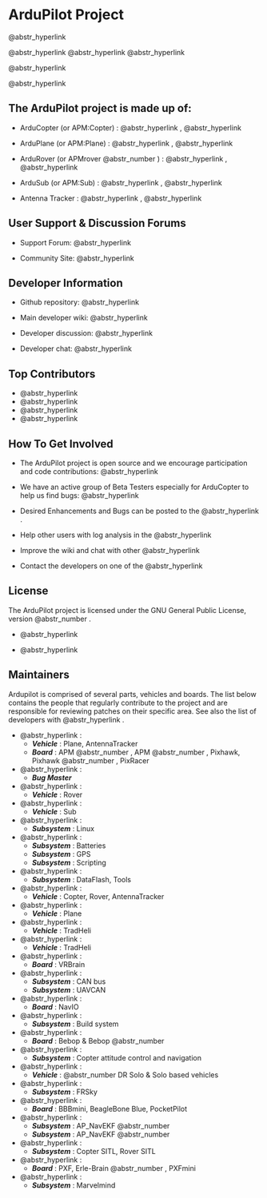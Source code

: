 # ArduPilot Project

@abstr_hyperlink 

@abstr_hyperlink @abstr_hyperlink @abstr_hyperlink 

@abstr_hyperlink 

@abstr_hyperlink 

## The ArduPilot project is made up of:

  * ArduCopter (or APM:Copter) : @abstr_hyperlink , @abstr_hyperlink 

  * ArduPlane (or APM:Plane) : @abstr_hyperlink , @abstr_hyperlink 

  * ArduRover (or APMrover @abstr_number ) : @abstr_hyperlink , @abstr_hyperlink 

  * ArduSub (or APM:Sub) : @abstr_hyperlink , @abstr_hyperlink 

  * Antenna Tracker : @abstr_hyperlink , @abstr_hyperlink 




## User Support & Discussion Forums

  * Support Forum: @abstr_hyperlink 

  * Community Site: @abstr_hyperlink 




## Developer Information

  * Github repository: @abstr_hyperlink 

  * Main developer wiki: @abstr_hyperlink 

  * Developer discussion: @abstr_hyperlink 

  * Developer chat: @abstr_hyperlink 




## Top Contributors

  * @abstr_hyperlink 
  * @abstr_hyperlink 
  * @abstr_hyperlink 
  * @abstr_hyperlink 



## How To Get Involved

  * The ArduPilot project is open source and we encourage participation and code contributions: @abstr_hyperlink 

  * We have an active group of Beta Testers especially for ArduCopter to help us find bugs: @abstr_hyperlink 

  * Desired Enhancements and Bugs can be posted to the @abstr_hyperlink .

  * Help other users with log analysis in the @abstr_hyperlink 

  * Improve the wiki and chat with other @abstr_hyperlink 

  * Contact the developers on one of the @abstr_hyperlink 




## License

The ArduPilot project is licensed under the GNU General Public License, version @abstr_number .

  * @abstr_hyperlink 

  * @abstr_hyperlink 




## Maintainers

Ardupilot is comprised of several parts, vehicles and boards. The list below contains the people that regularly contribute to the project and are responsible for reviewing patches on their specific area. See also the list of developers with @abstr_hyperlink .

  * @abstr_hyperlink : 
    * **_Vehicle_** : Plane, AntennaTracker
    * **_Board_** : APM @abstr_number , APM @abstr_number , Pixhawk, Pixhawk @abstr_number , PixRacer
  * @abstr_hyperlink : 
    * **_Bug Master_**
  * @abstr_hyperlink : 
    * **_Vehicle_** : Rover
  * @abstr_hyperlink : 
    * **_Vehicle_** : Sub
  * @abstr_hyperlink : 
    * **_Subsystem_** : Linux
  * @abstr_hyperlink : 
    * **_Subsystem_** : Batteries
    * **_Subsystem_** : GPS
    * **_Subsystem_** : Scripting
  * @abstr_hyperlink : 
    * **_Subsystem_** : DataFlash, Tools
  * @abstr_hyperlink : 
    * **_Vehicle_** : Copter, Rover, AntennaTracker
  * @abstr_hyperlink : 
    * **_Vehicle_** : Plane
  * @abstr_hyperlink : 
    * **_Vehicle_** : TradHeli
  * @abstr_hyperlink : 
    * **_Vehicle_** : TradHeli
  * @abstr_hyperlink : 
    * **_Board_** : VRBrain
  * @abstr_hyperlink : 
    * **_Subsystem_** : CAN bus
    * **_Subsystem_** : UAVCAN
  * @abstr_hyperlink : 
    * **_Board_** : NavIO
  * @abstr_hyperlink : 
    * **_Subsystem_** : Build system
  * @abstr_hyperlink : 
    * **_Board_** : Bebop & Bebop @abstr_number 
  * @abstr_hyperlink : 
    * **_Subsystem_** : Copter attitude control and navigation
  * @abstr_hyperlink : 
    * **_Vehicle_** : @abstr_number DR Solo & Solo based vehicles
  * @abstr_hyperlink : 
    * **_Subsystem_** : FRSky
  * @abstr_hyperlink : 
    * **_Board_** : BBBmini, BeagleBone Blue, PocketPilot
  * @abstr_hyperlink : 
    * **_Subsystem_** : AP_NavEKF @abstr_number 
    * **_Subsystem_** : AP_NavEKF @abstr_number 
  * @abstr_hyperlink : 
    * **_Subsystem_** : Copter SITL, Rover SITL
  * @abstr_hyperlink : 
    * **_Board_** : PXF, Erle-Brain @abstr_number , PXFmini
  * @abstr_hyperlink : 
    * **_Subsystem_** : Marvelmind


